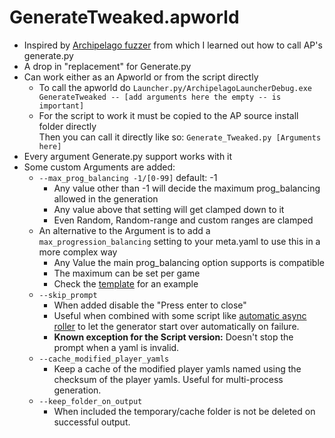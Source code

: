 # GenerateTweaked.apworld

- Inspired by [Archipelago fuzzer](https://github.com/Eijebong/Archipelago-fuzzer) from which I learned out how to call AP's generate.py
- A drop in "replacement" for Generate.py
- Can work either as an Apworld or from the script directly
  - To call the apworld do `Launcher.py/ArchipelagoLauncherDebug.exe GenerateTweaked -- [add arguments here the empty -- is important]`
  - For the script to work it must be copied to the AP source install folder directly  
    Then you can call it directly like so: `Generate_Tweaked.py [Arguments here]`
- Every argument Generate.py support works with it
- Some custom Arguments are added:
  - `--max_prog_balancing -1/[0-99]` default: -1
    - Any value other than -1 will decide the maximum prog_balancing allowed in the generation
    - Any value above that setting will get clamped down to it
    - Even Random, Random-range and custom ranges are clamped
  - An alternative to the Argument is to add a `max_progression_balancing` setting to your meta.yaml to use this in a more complex way
    - Any Value the main prog_balancing option supports is compatible
    - The maximum can be set per game
    - Check the [template](meta.yaml) for an example
  - `--skip_prompt`
    - When added disable the "Press enter to close"
    - Useful when combined with some script like [automatic async roller](async-roller-automate.bat) to let the generator start over automatically on failure.
    - **Known exception for the Script version:** Doesn't stop the prompt when a yaml is invalid.
  - `--cache_modified_player_yamls`
    - Keep a cache of the modified player yamls named using the checksum of the player yamls. Useful for multi-process generation.
  - `--keep_folder_on_output`
    - When included the temporary/cache folder is not be deleted on successful output.
